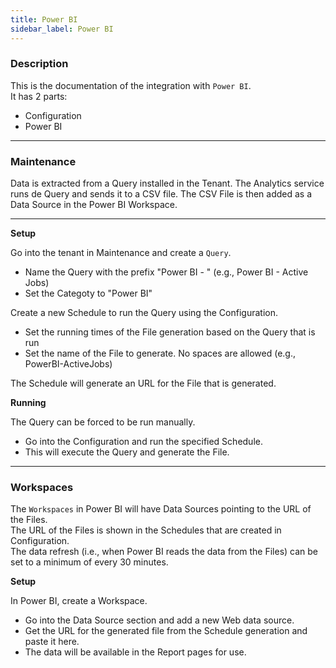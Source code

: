 ```yaml
---
title: Power BI
sidebar_label: Power BI
---
```


### Description

This is the documentation of the integration with `Power BI`. <br />
It has 2 parts:
- Configuration
- Power BI

---

### Maintenance

Data is extracted from a Query installed in the Tenant.
The Analytics service runs de Query and sends it to a CSV file.
The CSV File is then added as a Data Source in the Power BI Workspace.

---

**Setup** <br />

Go into the tenant in Maintenance and create a `Query`.
- Name the Query with the prefix "Power BI - " (e.g., Power BI - Active Jobs)
- Set the Categoty to "Power BI"

Create a new Schedule to run the Query using the Configuration.
- Set the running times of the File generation based on the Query that is run
- Set the name of the File to generate. No spaces are allowed (e.g., PowerBI-ActiveJobs)

The Schedule will generate an URL for the File that is generated.


**Running** <br />

The Query can be forced to be run manually.
- Go into the Configuration and run the specified Schedule.
- This will execute the Query and generate the File.

---

### Workspaces

The `Workspaces` in Power BI will have Data Sources pointing to the URL of the Files. <br />
The URL of the Files is shown in the Schedules that are created in Configuration.  <br />
The data refresh (i.e., when Power BI reads the data from the Files) can be set to a minimum of every 30 minutes.

**Setup** <br />

In Power BI, create a Workspace.
- Go into the Data Source section and add a new Web data source.
- Get the URL for the generated file from the Schedule generation and paste it here.
- The data will be available in the Report pages for use.
